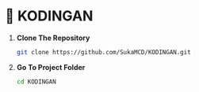 # 🚀 KODINGAN

1. **Clone The Repository**  
   ```bash
   git clone https://github.com/SukaMCD/KODINGAN.git
   ```

2. **Go To Project Folder**  
   ```bash
   cd KODINGAN
   ```